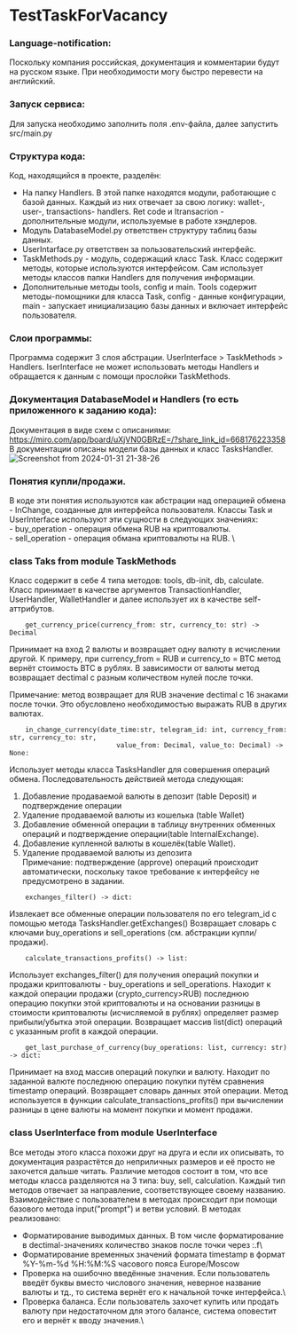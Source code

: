 # TestTaskForVacancy

### Language-notification:
Поскольку компания российская, документация и комментарии будут на русском языке. При необходимости могу быстро перевести на английский.

### Запуск сервиса:
Для запуска необходимо заполнить поля .env-файла, далее запустить src/main.py  

### Структура кода:
Код, находящийся в проекте, разделён:
   - На папку Handlers. В этой папке находятся модули, работающие с базой данных. Каждый из них отвечает за свою логику: wallet-, user-, transactions- handlers. Ret code и Itransacrion - дополнительные модули, используемые в работе хэндлеров.
   - Модуль DatabaseModel.py ответствен структуру таблиц базы данных.
   - UserIntarface.py ответствен за пользовательский интерфейс. 
   - TaskMethods.py - модуль, содержащий класс Task. Класс содержит методы, которые используются интерфейсом. Сам использует методы классов папки Handlers для получения информации.
   - Дополнительные методы tools, config и main. Tools содержит методы-помощники для класса Task, config - данные конфигурации, main - запускает инициализацию базы данных и включает интерфейс пользователя.

### Слои программы:
Программа содержит 3 слоя абстрации. UserInterface > TaskMethods > Handlers. IserInterface не может использовать методы Handlers и обращается к данным с помощи прослойки TaskMethods.

### Документация DatabaseModel и Handlers (то есть приложенного к заданию кода):
Документация в виде схем с описаниями: https://miro.com/app/board/uXjVN0GBRzE=/?share_link_id=668176223358 \
В документации описаны модели базы данных и класс TasksHandler.
![Screenshot from 2024-01-31 21-38-26](https://github.com/doomcaster1917/TestTask/assets/113614995/52ce5cd3-0054-4572-9c91-6d8d33357d5a)


### Понятия купли/продажи.
 В коде эти понятия используются как абстрации над операцией обмена - InChange, созданные для интерфейса пользователя.
 Классы Task и UserInterface используют эти сущности в следующих значениях: \
    - buy_operation - операция обмена RUB на криптовалюты. \
    - sell_operation - операция обмана криптовалюты на RUB. \

### class Taks from module TaskMethods
Класс содержит в себе 4 типа методов: tools, db-init, db, calculate. 
Класс принимает в качестве аргументов TransactionHandler, UserHandler, WalletHandler и далее использует их в качестве self-аттрибутов.

```
    get_currency_price(currency_from: str, currency_to: str) -> Decimal   
```
Принимает на вход 2 валюты и возвращает одну валюту в исчислении другой. К примеру, при currency_from = RUB и currency_to = BTC
метод вернёт стоимость BTC в рублях. В зависимости от валюты метод возвращает dectimal с разным количеством нулей после точки.
    
Примечание: метод возвращает для RUB значение dectimal c 16 знаками после точки. Это обусловлено необходимостью выражать RUB в других валютах.

```
    in_change_currency(date_time:str, telegram_id: int, currency_from: str, currency_to: str,
                           value_from: Decimal, value_to: Decimal) -> None: 
```
Использует методы класса TasksHandler для совершения операций обмена. Последовательность действией метода следующая:
   1. Добавление  продаваемой валюты в депозит (table Deposit) и подтверждение операции 
   2. Удаление продаваемой валюты из кошелька (table Wallet)
   3. Добавление обменной операции в таблицу внутренних обменных операций и подтверждение операции(table InternalExchange).
   4. Добавление купленной валюты в кошелёк(table Wallet).
   5. Удаление продаваемой валюты из депозита <br>
Примечание: подтверждение (approve) операций происходит автоматически, поскольку такое требование к интерфейсу не предусмотрено в задании.     
    
```
    exchanges_filter() -> dict:
```
Извлекает все обменные операции пользователя по его telegram_id с помощью метода TasksHandler.getExchanges()
Возвращает словарь с ключами buy_operations и sell_operations (см. абстракции купли/продажи).

```
    calculate_transactions_profits() -> list:
```
Использует exchanges_filter() для получения операций покупки и продажи криптовалюты - buy_operations и sell_operations.
Находит к каждой операции продажи (crypto_currency>RUB) последнюю операцию покупки этой криптовалюты и на основании разницы 
в стоимости криптовалюты (исчисляемой в рублях) определяет размер прибыли/убытка этой операции.
Возвращает массив list(dict) операций с указанным profit в каждой операции.



```
    get_last_purchase_of_currency(buy_operations: list, currency: str) -> dict:
```

Принимает на вход массив операций покупки и валюту. Находит по заданной валюте последнюю операцию покупки путём сравнения timestamp операций.
Возвращает словарь данных этой операции.
Метод используется в функции calculate_transactions_profits() при вычислении разницы в цене валюты на момент покупки и момент продажи.


### class UserInterface from module UserInterface

Все методы этого класса похожи друг на друга и если их описывать, то документация разрастётся до неприличных размеров и её просто не захочется дальше читать.
Различие методов состоит в том, что все методы класса разделяются на 3 типа: buy, sell, calculation. Каждый тип методов отвечает за направление, соответствующее своему названию.
Взаимодействие с пользователем в методах происходит при помощи базового метода input("prompt") и ветви условий.
В методах реализовано:
- Форматирование выводимых данных. В том числе форматирование в dectimal-значениях количество знаков после точки через :.f\
- Форматирование временных значений формата timestamp в формат %Y-%m-%d %H:%M:%S часового пояса Europe/Moscow    
- Проверка на ошибочно введённые значения. Если пользователь введёт буквы вместо числового значения, неверное название валюты и тд., то система вернёт его к начальной точке интерфейса.\
- Проверка баланса. Если пользователь захочет купить или продать валюту при недостаточном для этого балансе, система оповестит его и вернёт к вводу значения.\
    



